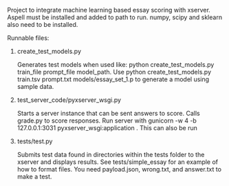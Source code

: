 Project to integrate machine learning based essay scoring with xserver. Aspell must be installed and added to path to run.  numpy, scipy and sklearn also need to be installed.

Runnable files:

1. create_test_models.py 

	Generates test models when used like: python create_test_models.py train_file prompt_file model_path.  Use python create_test_models.py train.tsv prompt.txt models/essay_set_1.p to generate a model using sample data.

2. test_server_code/pyxserver_wsgi.py

	Starts a server instance that can be sent answers to score.  Calls grade.py to score responses.  Run server with gunicorn -w 4 -b 127.0.0.1:3031 pyxserver_wsgi:application .  This can also be run 

3. tests/test.py

	Submits test data found in directories within the tests folder to the xserver and displays results.  See tests/simple_essay for an example of how to format files.  You need payload.json, wrong.txt, and answer.txt to make a test.
